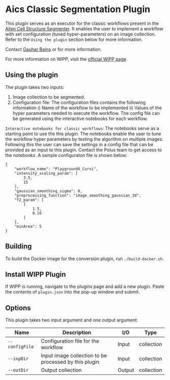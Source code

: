 # Aics Classic Segmentation Plugin

This plugin serves as an executor for the classic workflows present in the [Allen Cell Structure Segmenter](https://www.allencell.org/segmenter.html). It enables the user to implement a workflow with set configuration (tuned hyper-parameters) on an image collection. Refer to the `Using the plugin` section below for more information.

Contact [Gauhar Bains](mailto:gauhar.bains@labshare.org) or for more information.

For more information on WIPP, visit the [official WIPP page](https://isg.nist.gov/deepzoomweb/software/wipp).

## Using the plugin  
The plugin takes two inputs:  
1. Image collection to be segmented.
2. Configuration file: The configuration files contains the following information i) Name of the workflow to be implemented ii) Values of the hyper parameters needed to execute the workflow. The config file can be generated using the interactive notebooks for each workflow.  
  
`Interactive notebooks for classic workflows`: The notebooks serve as a starting point to use the this plugin. The notebooks enable the user to tune the workflow hyper parameters by testing the algorithm on multiple images. Following this the user can save the settings in a config file that can be provided as an input to this plugin. Contact the Polus team to get access to the notebooks. A sample configuraton file is shown below:    
```
{
    "workflow_name": "Playground4_Curvi",
    "intensity_scaling_param": [
        3.5,
        15
    ],
    "gaussian_smoothing_sigma": 0,
    "preprocessing_function": "image_smoothing_gaussian_3d",
    "f2_param": [
        [
            1.5,
            0.16
        ]
    ],
    "minArea": 5
}
```

## Building

To build the Docker image for the conversion plugin, run
`./build-docker.sh`.

## Install WIPP Plugin

If WIPP is running, navigate to the plugins page and add a new plugin. Paste the contents of `plugin.json` into the pop-up window and submit.

## Options

This plugin takes two input argument and one output argument:

| Name           | Description                                           | I/O    | Type       |
| -------------- | ----------------------------------------------------- | ------ | ---------- |
| `--configFile` | Configuration file for the workflow                   | Input  | collection |
| `--inpDir`     | Input image collection to be processed by this plugin | Input  | collection |
| `--outDir`     | Output collection                                     | Output | collection |

